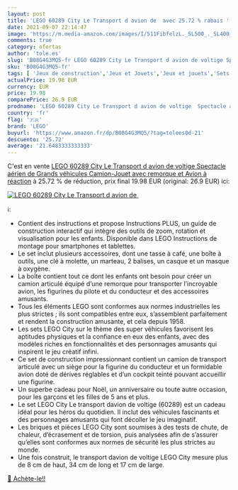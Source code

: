 ```yaml
---
layout: post
title: 'LEGO 60289 City Le Transport d avion de  avec 25.72 % rabais '
date: 2021-09-07 22:14:47
image: 'https://m.media-amazon.com/images/I/511FibfelzL._SL500_._SL400_.jpg'
comments: true
category: ofertas
author: 'tole.es'
slug: 'B08G4G3MQ5-fr LEGO 60289 City Le Transport d avion de voltige Spectacle...'
sku: 'B08G4G3MQ5-fr'
tags: [ 'Jeux de construction','Jeux et Jouets','Jeux et jouets','Sets de jeux de construction','lego', ]
actualPrice: 19.98 EUR
currency: EUR
price: 19.98
comparePrice: 26.9 EUR
prodname: 'LEGO 60289 City Le Transport d avion de voltige  Spectacle aérien de Grands véhicules Camion-Jouet avec remorque et Avion à réaction'
country: 'fr'
flag: '🇫🇷'
brand: 'LEGO'
buyurl: 'https://www.amazon.fr/dp/B08G4G3MQ5/?tag=tolees0d-21'
descuento: '25.72'
average: '21.6483333333333'
---
```


C'est en vente [LEGO 60289 City Le Transport d avion de voltige  Spectacle aérien de Grands véhicules Camion-Jouet avec remorque et Avion à réaction](https://www.amazon.fr/dp/B08G4G3MQ5/?tag=tolees0d-21)  à  25.72 % de réduction, prix final  19.98 EUR (original: 26.9 EUR) ici:

[![LEGO 60289 City Le Transport d avion de ](https://m.media-amazon.com/images/I/511FibfelzL._SL500_._SL400_.jpg)](https://www.amazon.fr/dp/B08G4G3MQ5/?tag=tolees0d-21)

ℹ️:

- Contient des instructions et propose Instructions PLUS, un guide de construction interactif qui intègre des outils de zoom, rotation et visualisation pour les enfants. Disponible dans LEGO Instructions de montage pour smartphones et tablettes.
- Le set inclut plusieurs accessoires, dont une tasse à café, une boîte à outils, une clé à molette, un marteau, 2 balises, un casque et un masque à oxygène.
- La boîte contient tout ce dont les enfants ont besoin pour créer un camion articulé équipé d’une remorque pour transporter l’incroyable avion, les figurines du pilote et du conducteur et des accessoires amusants.
- Tous les éléments LEGO sont conformes aux normes industrielles les plus strictes ; ils sont compatibles entre eux, s’assemblent parfaitement et rendent la construction amusante, et cela depuis 1958.
- Les sets LEGO City sur le thème des super véhicules favorisent les aptitudes physiques et la confiance en eux des enfants, avec des modèles riches en fonctionnalités et des personnages amusants qui inspirent le jeu créatif infini.
- Ce set de construction impressionnant contient un camion de transport articulé avec un siège pour la figurine du conducteur et un formidable avion doté de dérives réglables et d’un cockpit teinté pouvant accueillir une figurine.
- Un superbe cadeau pour Noël, un anniversaire ou toute autre occasion, pour les garçons et les filles de 5 ans et plus.
- Le set LEGO City Le transport davion de voltige (60289) est un cadeau idéal pour les héros du quotidien. Il inclut des véhicules fascinants et des personnages amusants qui font décoller le jeu imaginatif.
- Les briques et pièces LEGO City sont soumises à des tests de chute, de chaleur, d’écrasement et de torsion, puis analysées afin de s’assurer qu’elles sont conformes aux normes de sécurité les plus strictes au monde.
- Une fois construit, le transport davion de voltige LEGO City mesure plus de 8 cm de haut, 34 cm de long et 17 cm de large.

[🛒 Achète-le!!](https://www.amazon.fr/dp/B08G4G3MQ5/?tag=tolees0d-21)
